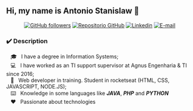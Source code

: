 ## Hi, my name is Antonio Stanislaw 👋


<p align = "center">
  <a href="#"><img alt="GitHub followers" src="https://img.shields.io/github/followers/stanislawiaw2018?style=social"></a>
  <a href="https://github.com/stanislawiaw2018"><img alt="Repositorio GitHub" src="https://img.shields.io/badge/-Github-000?style=flat-square&logo=Github&logoColor=white&link=https://github.com/stanislawiaw2018"></a>
  <a href="https://www.linkedin.com/in/antonio-stanislaw-dos-santos-47a077106/"><img alt="Linkedin" src="https://img.shields.io/badge/-LinkedIn-blue?style=flat-square&logo=Linkedin&logoColor=white&link=https://www.linkedin.com/in/antonio-stanislaw-dos-santos-47a077106/"></a>
  <a href="mailto:stanislaw.iaw2018@gmail.com"><img alt="E-mail" src="https://img.shields.io/badge/-Gmail-c14438?style=flat-square&logo=Gmail&logoColor=white&link=mailto:stanislaw.iaw2018@gmail.com"></a>
</p>


### ✔️ Description

  &nbsp;&nbsp; 🎓 &nbsp; I have a degree in Information Systems;<br>
  &nbsp;&nbsp; 💻 &nbsp; I have worked as an TI support supervisor at Agnus Engenharia & TI since 2016;<br>
  &nbsp;&nbsp; 🚀 &nbsp; Web developer in training. Student in rocketseat (HTML, CSS, JAVASCRIPT, NODE.JS); <br>
  &nbsp;&nbsp; ⌨️ &nbsp; Knowledge in some languages like ***JAVA***, ***PHP*** and ***PYTHON*** <br>
  &nbsp;&nbsp; ❤️ &nbsp; Passionate about technologies


<!--
**stanislawiaw2018/stanislawiaw2018** is a ✨ _special_ ✨ repository because its `README.md` (this file) appears on your GitHub profile.

Here are some ideas to get you started:
Outra forma de se utilizar o badge:
[![Linkedin Badge](https://img.shields.io/badge/-LinkedIn-blue?style=flat-square&logo=Linkedin&logoColor=white&link=https://www.linkedin.com/in/antonio-stanislaw-dos-santos-47a077106/)](https://www.linkedin.com/in/antonio-stanislaw-dos-santos-47a077106/)
[![Gmail Badge](https://img.shields.io/badge/-Gmail-c14438?style=flat-square&logo=Gmail&logoColor=white&link=mailto:stanislaw.iaw2018@gmail.com)](mailto:stanislaw.iaw2018@gmail.com) 
- 🔭 I’m currently working on ...
- 🌱 I’m currently learning ...
- 👯 I’m looking to collaborate on ...
- 🤔 I’m looking for help with ...
- 💬 Ask me about ...
- 📫 How to reach me: ...
- 😄 Pronouns: ...
- ⚡ Fun fact: ...
-->
